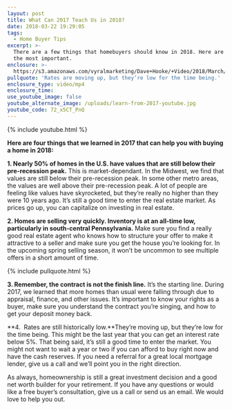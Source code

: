 ```yaml
---
layout: post
title: What Can 2017 Teach Us in 2018?
date: 2018-03-22 19:29:05
tags:
  - Home Buyer Tips
excerpt: >-
  There are a few things that homebuyers should know in 2018. Here are four of
  the most important.
enclosure: >-
  https://s3.amazonaws.com/vyralmarketing/Dave+Hooke/+Video/2018/March/Central+PA+Real+Estate+Agent-+What+Can+2017+Teach+Us+in+2018%253F.mp4
pullquote: 'Rates are moving up, but they’re low for the time being.'
enclosure_type: video/mp4
enclosure_time:
use_youtube_image: false
youtube_alternate_image: /uploads/learn-from-2017-youtube.jpg
youtube_code: 72_x5CT_PnQ
---
```


{% include youtube.html %}

**Here are four things that we learned in 2017 that can help you with buying a home in 2018:**

**1. Nearly 50% of homes in the U.S. have values that are still below their pre-recession peak.** This is market-dependant. In the Midwest, we find that values are still below their pre-recession peak. In some other metro areas, the values are well above their pre-recession peak. A lot of people are feeling like values have skyrocketed, but they’re really no higher than they were 10 years ago. It’s still a good time to enter the real estate market. As prices go up, you can capitalize on investing in real estate.

**2. Homes are selling very quickly. Inventory is at an all-time low, particularly in south-central Pennsylvania.** Make sure you find a really good real estate agent who knows how to structure your offer to make it attractive to a seller and make sure you get the house you’re looking for. In the upcoming spring selling season, it won’t be uncommon to see multiple offers in a short amount of time.

{% include pullquote.html %}

**3. Remember, the contract is not the finish line.** It’s the starting line. During 2017, we learned that more homes than usual were falling through due to appraisal, finance, and other issues. It’s important to know your rights as a buyer, make sure you understand the contract you’re singing, and how to get your deposit money back.

**4. &nbsp;Rates are still historically low.**They’re moving up, but they’re low for the time being. This might be the last year that you can get an interest rate below 5%. That being said, it’s still a good time to enter the market. You might not want to wait a year or two if you can afford to buy right now and have the cash reserves. If you need a referral for a great local mortgage lender, give us a call and we’ll point you in the right direction.

As always, homeownership is still a great investment decision and a good net worth builder for your retirement. If you have any questions or would like a free buyer’s consultation, give us a call or send us an email. We would love to help you out.